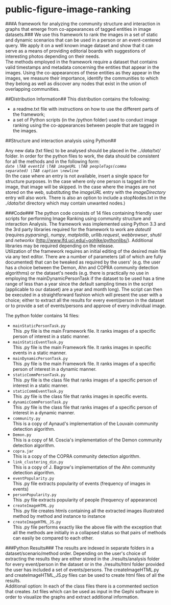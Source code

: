 public-figure-image-ranking
===========================

###A framework for analyzing the community structure and interaction in graphs that emerge from co-appearances of tagged entities in image datasets.###
We use this framework to rank the images in a set of static and dynamic scenarios that can be used in a person or an event-centered query. We apply it on a well known image dataset and show that it can serve as a means of providing editorial boards with suggestions of interesting photos depending on their needs.  
The methods employed in the framework require a dataset that contains valid timestamps and metadata concerning the entities that appear in the images. Using the co-appearances of these entities as they appear in the images, we measure their importance, identify the communities to which they belong as well as discover any nodes that exist in the union of overlapping communities.

##Distribution Information##
This distribution contains the following:  
* a readme.txt file with instructions on how to use the different parts of the framework;
* a set of Python scripts (in the /python folder) used to conduct image ranking using the co-appearances between people that are tagged in the images.

##Structure and interaction analysis using Python##

Any new data (txt files) to be analysed should be placed in the _../data/txt/_ folder.
In order for the python files to work, the data should be consistent for all the methods and in the following form:  
<code>_date \TAB eventId \TAB imageURL \TAB peopleTags(comma separated) \TAB caption \newline_</code>   
(In the case where an entry is not available, insert a single space for structure purposes. In the case where only one person is tagged in the image, that image will be skipped. In the case where the images are not stored on the web, substituting the _imageURL_ entry with the _imageDirectory_ entry will also work. There is also an option to include a stopNodes.txt in the _./data/txt_ directory which may contain unwanted nodes.)

###Code###
The python code consists of 14 files containing friendly user scripts for performing Image Ranking using community structure and interaction Analysis.
The framework was implemented using Python 3.3 and the 3rd party libraries required for the framework to work are _dateutil_ (requires _pyparsing_), _numpy_, _matplotlib_, _urllib.request_, _webbrowser_, _shutil_ and _networkx_ (http://www.lfd.uci.edu/~gohlke/pythonlibs/). Additional libraries may be required depending on the release.  
Utilization of the framework requires an initial editing of the desired main file via any text editor. There are a number of parameters (all of which are fully documented) that can be tweaked as required by the users' (e.g. the user has a choice between the Demon, Ahn and COPRA community detection algorithms) or the dataset's needs (e.g. there is practically no use in employing the mainDynamicPersonTask if the dataset to be used has a time range of less than a year since the default sampling times in the script (applicable to our dataset) are a year and month long). The script can then be executed in a straightforward fashion which will present the user with a choice; either to extract all the results for every event/person in the dataset or to provide a set of events/persons and approve of every individual image.   

The python folder contains 14 files:
* <code>mainStaticPersonTask.py</code>  
    This .py file is the main Framework file. It ranks images of a specific person of interest in a static manner.
* <code>mainStaticEventTask.py</code>  
    This .py file is the main Framework file. It ranks images in specific events in a static manner.
* <code>mainDynamicPersonTask.py</code>  
    This .py file is the main Framework file. It ranks images of a specific person of interest in a dynamic manner.
* <code>staticCommPersonTask.py</code>  
    This .py file is the class file that ranks images of a specific person of interest in a static manner.
* <code>staticCommEventTask.py</code>  
    This .py file is the class file that ranks images in specific events.
* <code>dynamicCommPersonTask.py</code>  
    This .py file is the class file that ranks images of a specific person of interest in a dynamic manner.
* <code>community.py</code>  
    This is a copy of Aynaud's implementation of the Louvain community detection algorithm.
* <code>Demon.py</code>  
    This is a copy of M. Coscia's implementation of the Demon community detection algorithm.
* <code>copra.jar</code>  
    This is a copy of the COPRA community detection algorithm.
* <code>link_clustering_din.py</code>  
    This is a copy of J. Bagrow's implementation of the Ahn community detection algorithm.
* <code>eventPopularity.py</code>  
    This .py file extracts popularity of events (frequency of images in events)
* <code>personPopularity.py</code>  
    This .py file extracts popularity of people (frequency of appearance)
* <code>createImageHTML.py</code>  
    This .py file creates htmls containing all the extracted images illustrated method by method and instance to instance
* <code>createImageHTML_JS.py</code>  
    This .py file performs exactly like the above file with the exception that all the methods are initially in a collapsed status so that pairs of methods can easily be compared to each other.


###Python Results###
The results are indexed in separate folders in a dataset/scenario/method order. Depending on the user's choice of extracting the results they are either stored in the ./results/analysis folder for every event/person in the dataset or in the ./results/html folder provided the user has included a set of events/persons. The createImageHTML.py and createImageHTML_JS.py files can be used to create html files of all the results.   
Additional option: In each of the class files there is a commented section that creates .txt files which can be used as input in the Gephi software in order to visualize the graphs and extract additional information.